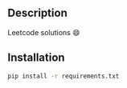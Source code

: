 ## Description

Leetcode solutions :smile:

## Installation

```bash
pip install -r requirements.txt
```
